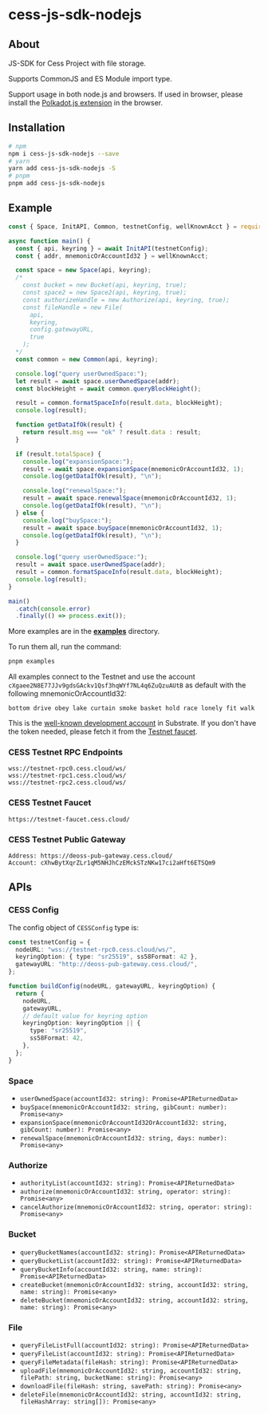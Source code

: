# cess-js-sdk-nodejs

## About

JS-SDK for Cess Project with file storage.

Supports CommonJS and ES Module import type.

Support usage in both node.js and browsers. If used in browser, please install the [Polkadot.js extension](https://polkadot.js.org/extension/) in the browser.

## Installation

```bash
# npm
npm i cess-js-sdk-nodejs --save
# yarn
yarn add cess-js-sdk-nodejs -S
# pnpm
pnpm add cess-js-sdk-nodejs
```

## Example

```ts
const { Space, InitAPI, Common, testnetConfig, wellKnownAcct } = require("cess-js-sdk-nodejs");

async function main() {
  const { api, keyring } = await InitAPI(testnetConfig);
  const { addr, mnemonicOrAccountId32 } = wellKnownAcct;

  const space = new Space(api, keyring);
  /*
    const bucket = new Bucket(api, keyring, true);
    const space2 = new Space2(api, keyring, true);
    const authorizeHandle = new Authorize(api, keyring, true);
    const fileHandle = new File(
      api,
      keyring,
      config.gatewayURL,
      true
    );
  */
  const common = new Common(api, keyring);

  console.log("query userOwnedSpace:");
  let result = await space.userOwnedSpace(addr);
  const blockHeight = await common.queryBlockHeight();

  result = common.formatSpaceInfo(result.data, blockHeight);
  console.log(result);

  function getDataIfOk(result) {
    return result.msg === "ok" ? result.data : result;
  }

  if (result.totalSpace) {
    console.log("expansionSpace:");
    result = await space.expansionSpace(mnemonicOrAccountId32, 1);
    console.log(getDataIfOk(result), "\n");

    console.log("renewalSpace:");
    result = await space.renewalSpace(mnemonicOrAccountId32, 1);
    console.log(getDataIfOk(result), "\n");
  } else {
    console.log("buySpace:");
    result = await space.buySpace(mnemonicOrAccountId32, 1);
    console.log(getDataIfOk(result), "\n");
  }

  console.log("query userOwnedSpace:");
  result = await space.userOwnedSpace(addr);
  result = common.formatSpaceInfo(result.data, blockHeight);
  console.log(result);
}

main()
  .catch(console.error)
  .finally(() => process.exit());
```

More examples are in the [**examples**](./examples) directory.

To run them all, run the command:

```bash
pnpm examples
```

All examples connect to the Testnet and use the account `cXgaee2N8E77JJv9gdsGAckv1Qsf3hqWYf7NL4q6ZuQzuAUtB` as default with the following mnemonicOrAccountId32:

```
bottom drive obey lake curtain smoke basket hold race lonely fit walk
```

This is the [well-known development account](https://github.com/substrate-developer-hub/substrate-developer-hub.github.io/issues/613) in Substrate. If you don't have the token needed, please fetch it from the [Testnet faucet](https://cess.cloud/faucet.html).

### CESS Testnet RPC Endpoints

```
wss://testnet-rpc0.cess.cloud/ws/
wss://testnet-rpc1.cess.cloud/ws/
wss://testnet-rpc2.cess.cloud/ws/
```

### CESS Testnet Faucet

```
https://testnet-faucet.cess.cloud/
```

### CESS Testnet Public Gateway

```
Address: https://deoss-pub-gateway.cess.cloud/
Account: cXhwBytXqrZLr1qM5NHJhCzEMckSTzNKw17ci2aHft6ETSQm9
```

## APIs

### CESS Config

The config object of `CESSConfig` type is:

```ts
const testnetConfig = {
  nodeURL: "wss://testnet-rpc0.cess.cloud/ws/",
  keyringOption: { type: "sr25519", ss58Format: 42 },
  gatewayURL: "http://deoss-pub-gateway.cess.cloud/",
};

function buildConfig(nodeURL, gatewayURL, keyringOption) {
  return {
    nodeURL,
    gatewayURL,
    // default value for keyring option
    keyringOption: keyringOption || {
      type: "sr25519",
      ss58Format: 42,
    },
  };
}
```

### Space

- `userOwnedSpace(accountId32: string): Promise<APIReturnedData>`
- `buySpace(mnemonicOrAccountId32: string, gibCount: number): Promise<any>`
- `expansionSpace(mnemonicOrAccountId32OrAccountId32: string, gibCount: number): Promise<any>`
- `renewalSpace(mnemonicOrAccountId32: string, days: number): Promise<any>`

### Authorize

- `authorityList(accountId32: string): Promise<APIReturnedData>`
- `authorize(mnemonicOrAccountId32: string, operator: string): Promise<any>`
- `cancelAuthorize(mnemonicOrAccountId32: string, operator: string): Promise<any>`

### Bucket

- `queryBucketNames(accountId32: string): Promise<APIReturnedData>`
- `queryBucketList(accountId32: string): Promise<APIReturnedData>`
- `queryBucketInfo(accountId32: string, name: string): Promise<APIReturnedData>`
- `createBucket(mnemonicOrAccountId32: string, accountId32: string, name: string): Promise<any>`
- `deleteBucket(mnemonicOrAccountId32: string, accountId32: string, name: string): Promise<any>`

### File

- `queryFileListFull(accountId32: string): Promise<APIReturnedData>`
- `queryFileList(accountId32: string): Promise<APIReturnedData>`
- `queryFileMetadata(fileHash: string): Promise<APIReturnedData>`
- `uploadFile(mnemonicOrAccountId32: string, accountId32: string, filePath: string, bucketName: string): Promise<any>`
- `downloadFile(fileHash: string, savePath: string): Promise<any>`
- `deleteFile(mnemonicOrAccountId32: string, accountId32: string, fileHashArray: string[]): Promise<any>`
